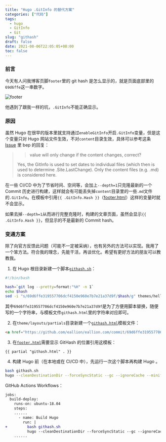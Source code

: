 ```yaml
---
title: "Hugo .GitInfo 的替代方案"
categories: ["代码"]
tags: 
  - hugo
  - GitInfo
  - Git
slug: "githash"
draft: false
date: 2021-08-06T22:05:05+08:00
toc: false 
---
```


### 前言

今天有人问我博客页脚`footer`里的 git hash 是怎么显示的，就是页面底部里的`69d6ffe`这一串数字。

![footer](https://images.eallion.com/images/2021/08/footer.png)

他遇到了跟我一样的坑，`.GitInfo`不能正确显示。

### 原因

虽然 Hugo 在很早的版本里就支持通过`enableGitInfo`开启`.GitInfo`变量，但是这个变量只对 Hugo 网站文件生效，不对`content`目录生效，具体可以参考这条 [Issue](https://github.com/gohugoio/hugo/issues/7310#issuecomment-633253085) 里 bep 的回复：

> >  value will only change if the content changes, correct?
> 
> Yes, the GitInfo is used to set dates to individual files (which then is used to determine .Site.LastChange). Only the content files (e.g. .md) is considered here.

在一些 CI/CD 中为了节省时间、空间等，会加上`--depth=1`只克隆最新的一个 Commit 历史进行构建，这样就会有可能丢失掉`content`目录里的一些`.md`文件的`.GitInfo`。在模板中引用`{{ .GitInfo.Hash }}`（[footer.html](https://github.com/eallion/eallion.com/blob/620b7b76804c864ac1f98bd997b482ac723ec112/themes/hello-friend/layouts/partials/footer.html#L58-L64)）这样的变量时就不会显示。 

如果去掉`--depth=1`从而进行完整克隆时，构建的文章页面，虽然会显示`{{ .GitInfo.Hash }}`，但显示的不是最新的 Commit hash。

### 变通方案

除了向官方反馈此问题（可能不一定被采纳），也有另外的方法可以实现。我用了一个笨方法。符合我的理念，先能干活，再谈优化。希望有更好方法的朋友可以教教我。

1. 在 Hugo 根目录新建一个脚本[`githash.sh`](https://github.com/eallion/eallion.com/blob/main/githash.sh)：

```bash
#!/bin/bash

hash=`git log --pretty=format:"%H" -n 1`
echo $hash
sed -i "s/69d6ffe319557706dcf4150e960e7b7e21a37d9f/$hash/g" themes/hello-friend/layouts/partials/githash.html
```

其中`69d6ffe319557706dcf4150e960e7b7e21a37d9f`是为了方便用脚本替换，随便写的一个字符串，与模板文件`githash.html`里的字符串对应即可。

2. 在`theme/layouts/partials`目录新建一个[`githash.html`](https://github.com/eallion/eallion.com/blob/main/themes/hello-friend/layouts/partials/githash.html)模板文件：

```html
<a href="https://github.com/eallion/eallion.com/commit/69d6ffe319557706dcf4150e960e7b7e21a37d9f" target="_blank" rel="noopener noreferrer" >{{ substr "69d6ffe319557706dcf4150e960e7b7e21a37d9f" 0 7 }}</a>
```

3. 在[`footer.html`](https://github.com/eallion/eallion.com/blob/main/themes/hello-friend/layouts/partials/footer.html#L57)需要显示 GitHash 的位置引用这模板：

```
{{ partial "githash.html" . }}
```

4. 构建 Hugo 前（在本地或在 CI/CD 中），先运行一次这个脚本再构建 Hugo 。

```bash
bash githash.sh
hugo --cleanDestinationDir --forceSyncStatic --gc --ignoreCache --minify --enableGitInfo
```
GitHub Actions Workflows：
```diff
jobs:
  build-deploy:
    runs-on: ubuntu-18.04
    steps:
    ......
      - name: Build Hugo
        run: |
+         bash githash.sh
          hugo --cleanDestinationDir --forceSyncStatic --gc --ignoreCache --minify --enableGitInfo
    ......
```
